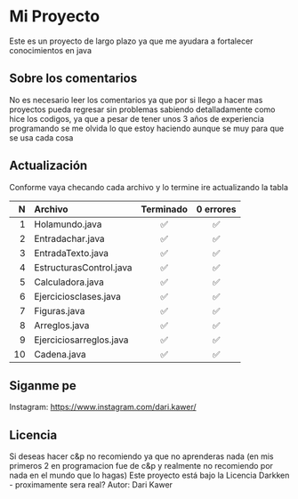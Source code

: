 # Mi Proyecto

Este es un proyecto de largo plazo ya que me ayudara a fortalecer conocimientos en java

## Sobre los comentarios

No es necesario leer los comentarios ya que por si llego a hacer mas proyectos pueda regresar sin problemas sabiendo detalladamente como hice los codigos, ya que a pesar de tener unos 3 años de experiencia programando se me olvida lo que estoy haciendo aunque se muy para que se usa cada cosa

## Actualización

Conforme vaya checando cada archivo y lo termine ire actualizando la tabla

| N | Archivo                  | Terminado | 0 errores |
|--:|:-------------------------|:---------:|:---------:|
| 1 | Holamundo.java           | ✅       | ✅        |
| 2 | Entradachar.java         | ✅       | ✅        |
| 3 | EntradaTexto.java        | ✅       | ✅        |
| 4 | EstructurasControl.java  | ✅       | ✅        |
| 5 | Calculadora.java         | ✅       | ✅        |
| 6 | Ejerciciosclases.java    | ✅       | ✅        |
| 7 | Figuras.java             | ✅       | ✅        |
| 8 | Arreglos.java            | ✅       | ✅        |
| 9 | Ejerciciosarreglos.java  | ✅       | ✅        |
|10 | Cadena.java              | ✅       | ✅        |


## Siganme pe

Instagram:
https://www.instagram.com/dari.kawer/

## Licencia

Si deseas hacer c&p no recomiendo ya que no aprenderas nada (en mis primeros 2 en programacion fue de c&p y realmente no recomiendo por nada en el mundo que lo hagas)
Este proyecto está bajo la Licencia Darkken - proximamente sera real?
Autor: Dari Kawer
